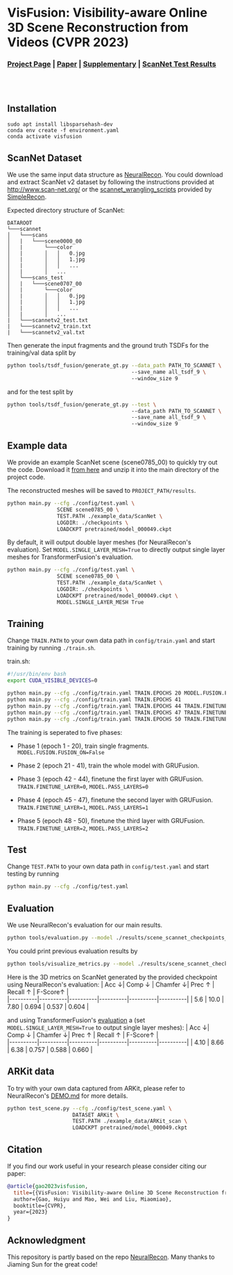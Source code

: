 # VisFusion: Visibility-aware Online 3D Scene Reconstruction from Videos (CVPR 2023)

### [Project Page](https://huiyu-gao.github.io/visfusion) | [Paper](https://arxiv.org/abs/2304.10687) | [Supplementary](https://huiyu-gao.github.io/visfusion/resources/VisFusion_Supp.pdf) | [ScanNet Test Results](https://drive.google.com/drive/folders/1eRbvajEugpQH1_Bq_M5sLROoXtuFxW34?usp=sharing)

<br/>

<center><img src="media/scene0785_00.gif" alt=""></center>

<br/>

## Installation
```shell
sudo apt install libsparsehash-dev
conda env create -f environment.yaml
conda activate visfusion
```

## ScanNet Dataset
We use the same input data structure as [NeuralRecon](https://zju3dv.github.io/neuralrecon/). You could download and extract ScanNet v2 dataset by following the instructions provided at http://www.scan-net.org/ or the [scannet_wrangling_scripts](https://github.com/nianticlabs/simplerecon/tree/main/data_scripts/scannet_wrangling_scripts) provided by [SimpleRecon](https://nianticlabs.github.io/simplerecon/). 

Expected directory structure of ScanNet:
```
DATAROOT
└───scannet
│   └───scans
│   |   └───scene0000_00
│   |       └───color
│   |       │   │   0.jpg
│   |       │   │   1.jpg
│   |       │   │   ...
│   |       │   ...
│   └───scans_test
│   |   └───scene0707_00
│   |       └───color
│   |       │   │   0.jpg
│   |       │   │   1.jpg
│   |       │   │   ...
│   |       │   ...
|   └───scannetv2_test.txt
|   └───scannetv2_train.txt
|   └───scannetv2_val.txt
```

Then generate the input fragments and the ground truth TSDFs for the training/val data split by
```bash
python tools/tsdf_fusion/generate_gt.py --data_path PATH_TO_SCANNET \ 
                                        --save_name all_tsdf_9 \ 
                                        --window_size 9
```
and for the test split by
```bash
python tools/tsdf_fusion/generate_gt.py --test \ 
                                        --data_path PATH_TO_SCANNET \ 
                                        --save_name all_tsdf_9 \ 
                                        --window_size 9
```

## Example data
We provide an example ScanNet scene (scene0785_00) to quickly try out the code. Download it [from here](https://drive.google.com/file/d/1bEj6CVFrHZAOiY4Ir1oDvsrq4bXqga0l/view?usp=sharing) and unzip it into the main directory of the project code.

The reconstructed meshes will be saved to `PROJECT_PATH/results`.
```bash
python main.py --cfg ./config/test.yaml \
                SCENE scene0785_00 \ 
                TEST.PATH ./example_data/ScanNet \ 
                LOGDIR: ./checkpoints \ 
                LOADCKPT pretrained/model_000049.ckpt
```

By default, it will output double layer meshes (for NeuralRecon's evaluation). Set `MODEL.SINGLE_LAYER_MESH=True` to directly output single layer meshes for TransformerFusion's evaluation.
```bash
python main.py --cfg ./config/test.yaml \
                SCENE scene0785_00 \ 
                TEST.PATH ./example_data/ScanNet \ 
                LOGDIR: ./checkpoints \ 
                LOADCKPT pretrained/model_000049.ckpt \ 
                MODEL.SINGLE_LAYER_MESH True
```


## Training
Change `TRAIN.PATH` to your own data path in `config/train.yaml` and start training by running `./train.sh`.

train.sh:
```bash
#!/usr/bin/env bash
export CUDA_VISIBLE_DEVICES=0

python main.py --cfg ./config/train.yaml TRAIN.EPOCHS 20 MODEL.FUSION.FUSION_ON False
python main.py --cfg ./config/train.yaml TRAIN.EPOCHS 41
python main.py --cfg ./config/train.yaml TRAIN.EPOCHS 44 TRAIN.FINETUNE_LAYER 0 MODEL.PASS_LAYERS 0
python main.py --cfg ./config/train.yaml TRAIN.EPOCHS 47 TRAIN.FINETUNE_LAYER 1 MODEL.PASS_LAYERS 1
python main.py --cfg ./config/train.yaml TRAIN.EPOCHS 50 TRAIN.FINETUNE_LAYER 2 MODEL.PASS_LAYERS 2
```

The training is seperated to five phases:

-  Phase 1 (epoch 1 - 20), train single fragments.
`MODEL.FUSION.FUSION_ON=False`

- Phase 2 (epoch 21 - 41), train the whole model with GRUFusion.

- Phase 3 (epoch 42 - 44), finetune the first layer with GRUFusion.
`TRAIN.FINETUNE_LAYER=0`, `MODEL.PASS_LAYERS=0`

- Phase 4 (epoch 45 - 47), finetune the second layer with GRUFusion.
`TRAIN.FINETUNE_LAYER=1`, `MODEL.PASS_LAYERS=1`

- Phase 5 (epoch 48 - 50), finetune the third layer with GRUFusion.
`TRAIN.FINETUNE_LAYER=2`, `MODEL.PASS_LAYERS=2`


## Test
Change `TEST.PATH` to your own data path in `config/test.yaml` and start testing by running

```bash
python main.py --cfg ./config/test.yaml
```

## Evaluation
We use NeuralRecon's evaluation for our main results.
```bash
python tools/evaluation.py --model ./results/scene_scannet_checkpoints_fusion_eval_49 --n_proc 16
```
You could print previous evaluation results by
```bash
python tools/visualize_metrics.py --model ./results/scene_scannet_checkpoints_fusion_eval_49
```
Here is the 3D metrics on ScanNet generated by the provided checkpoint using NeuralRecon's evaluation:
| Acc ↓| Comp ↓ | Chamfer ↓| Prec ↑ | Recall ↑ | F-Score↑ |   
|----------|----------|----------|----------|----------|----------|
| 5.6 | 10.0 | 7.80 | 0.694 | 0.537 | 0.604 |

and using TransformerFusion's [evaluation](https://github.com/AljazBozic/TransformerFusion/blob/main/src/evaluation/eval.py) a (set `MODEL.SINGLE_LAYER_MESH=True` to output single layer meshes):
| Acc ↓| Comp ↓ | Chamfer ↓| Prec ↑ | Recall ↑ | F-Score↑ |   
|----------|----------|----------|----------|----------|----------|
| 4.10 | 8.66 | 6.38 | 0.757 | 0.588 | 0.660 |


## ARKit data
To try with your own data captured from ARKit, please refer to NeuralRecon's [DEMO.md](https://github.com/zju3dv/NeuralRecon/blob/master/DEMO.md) for more details.
```bash
python test_scene.py --cfg ./config/test_scene.yaml \ 
                     DATASET ARKit \ 
                     TEST.PATH ./example_data/ARKit_scan \ 
                     LOADCKPT pretrained/model_000049.ckpt
```


## Citation
If you find our work useful in your research please consider citing our paper:


```bibtex
@article{gao2023visfusion,
  title={{VisFusion: Visibility-aware Online 3D Scene Reconstruction from Videos},
  author={Gao, Huiyu and Mao, Wei and Liu, Miaomiao},
  booktitle={CVPR},
  year={2023}
}
```


## Acknowledgment
This repository is partly based on the repo [NeuralRecon](https://github.com/zju3dv/NeuralRecon). Many thanks to Jiaming Sun for the great code!
